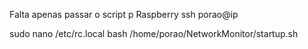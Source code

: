 Falta apenas passar o script p Raspberry
    ssh porao@ip

sudo nano /etc/rc.local
    bash /home/porao/NetworkMonitor/startup.sh
     